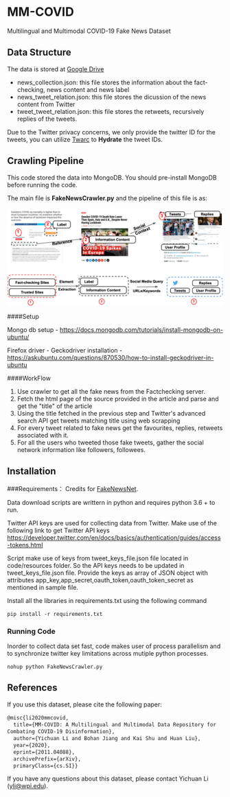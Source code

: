 # MM-COVID
Multilingual and Multimodal COVID-19 Fake News Dataset

## Data Structure

The data is stored at [Google Drive](https://drive.google.com/drive/folders/1gd4AvT6BxPRtymmNd9Z7ukyaVhae5s7U?usp=sharing)

- news_collection.json: this file stores the information about the fact-checking, news content and news label
- news_tweet_relation.json: this file stores the dicussion of the news content from Twitter
- tweet_tweet_relation.json: this file stores the retweets, recursively replies of the tweets.

Due to the Twitter privacy concerns, we only provide the twitter ID for the tweets, you can utilize [Twarc](https://github.com/DocNow/twarc) to **Hydrate** the tweet IDs. 

## Crawling Pipeline
This code stored the data into MongoDB. You should pre-install MongoDB before running the code. 

The main file is __FakeNewsCrawler.py__ and the pipeline of this file is as:

![pipeline](./figure/pipeline.png)

####Setup

Mongo db setup - https://docs.mongodb.com/tutorials/install-mongodb-on-ubuntu/

Firefox driver - Geckodriver installation - https://askubuntu.com/questions/870530/how-to-install-geckodriver-in-ubuntu

####WorkFlow
1. Use crawler to get all the fake news from the Factchecking server. 
2. Fetch the html page of the source provided in the article and parse and get the "title" of the article
3. Using the title fetched in the previous step and Twitter's advanced search API get tweets matching title using web scrapping
4. For every tweet related to fake news get the favourites, replies, retweets associated with it.
5. For all the users who tweeted those fake tweets, gather the social network information like followers, followees.

## Installation
###Requirements： 
Credits for [FakeNewsNet](https://github.com/KaiDMML/FakeNewsNet).

Data download scripts are writtern in python and requires python 3.6 + to run. 

Twitter API keys are used for collecting data from Twitter. Make use of the following link to get Twitter API keys
https://developer.twitter.com/en/docs/basics/authentication/guides/access-tokens.html

Script make use of keys from tweet_keys_file.json file located in code/resources folder. So the API keys needs to be updated in tweet_keys_file.json file. Provide the keys as array of JSON object with attributes app_key,app_secret,oauth_token,oauth_token_secret as mentioned in sample file.

Install all the libraries in requirements.txt using the following command

```shell script
pip install -r requirements.txt
```

### Running Code
Inorder to collect data set fast, code makes user of process parallelism and to synchronize twitter key limitations across mutiple python processes. 
```shell script
nohup python FakeNewsCrawler.py
```

## References
If you use this dataset, please cite the following paper:

    
    @misc{li2020mmcovid,
      title={MM-COVID: A Multilingual and Multimodal Data Repository for Combating COVID-19 Disinformation}, 
      author={Yichuan Li and Bohan Jiang and Kai Shu and Huan Liu},
      year={2020},
      eprint={2011.04088},
      archivePrefix={arXiv},
      primaryClass={cs.SI}}
If you have any questions about this dataset, please contact Yichuan Li (yli@wpi.edu).
  